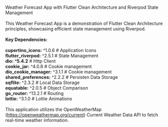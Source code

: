 Weather Forecast App with Flutter Clean Architecture and Riverpod State Management\
\
This Weather Forecast App is a demonstration of Flutter Clean Architecture principles, showcasing efficient state management using Riverpod.\
\
**Key Dependencies:**\
\
**cupertino_icons:** ^1.0.6 # Application Icons\
**flutter_riverpod:** ^2.5.1 # State Management\
**dio: ^5.4.2** # Http Client\
**cookie_jar:** ^4.0.8 # Cookie management\
**dio_cookie_manager:** ^3.1.1 # Cookie management\
**shared_preferences:** ^2.2.2 # Persisten Data Storage\
**sqflite:** ^2.3.2 # Local Data Storage\
**equatable:** ^2.0.5 # Object Comparison\
**go_router:** ^13.2.1 # Routing\
**lottie:** ^3.1.0 # Lottie Animations\
\
This application utilizes the OpenWeatherMap (https://openweathermap.org/current) Current Weather Data API to fetch real-time weather information.
